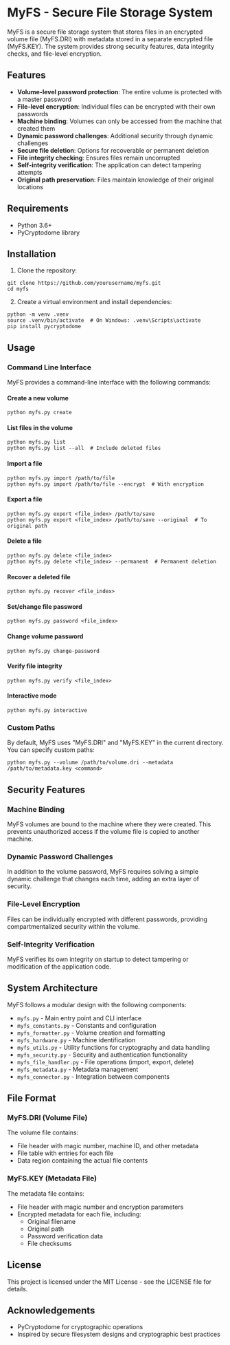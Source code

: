 # MyFS - Secure File Storage System

MyFS is a secure file storage system that stores files in an encrypted volume file (MyFS.DRI) with metadata stored in a separate encrypted file (MyFS.KEY). The system provides strong security features, data integrity checks, and file-level encryption.

## Features

- **Volume-level password protection**: The entire volume is protected with a master password
- **File-level encryption**: Individual files can be encrypted with their own passwords
- **Machine binding**: Volumes can only be accessed from the machine that created them
- **Dynamic password challenges**: Additional security through dynamic challenges
- **Secure file deletion**: Options for recoverable or permanent deletion
- **File integrity checking**: Ensures files remain uncorrupted
- **Self-integrity verification**: The application can detect tampering attempts
- **Original path preservation**: Files maintain knowledge of their original locations

## Requirements

- Python 3.6+
- PyCryptodome library

## Installation

1. Clone the repository:
```
git clone https://github.com/yourusername/myfs.git
cd myfs
```

2. Create a virtual environment and install dependencies:
```
python -m venv .venv
source .venv/bin/activate  # On Windows: .venv\Scripts\activate
pip install pycryptodome
```

## Usage

### Command Line Interface

MyFS provides a command-line interface with the following commands:

#### Create a new volume

```
python myfs.py create
```

#### List files in the volume

```
python myfs.py list
python myfs.py list --all  # Include deleted files
```

#### Import a file

```
python myfs.py import /path/to/file
python myfs.py import /path/to/file --encrypt  # With encryption
```

#### Export a file

```
python myfs.py export <file_index> /path/to/save
python myfs.py export <file_index> /path/to/save --original  # To original path
```

#### Delete a file

```
python myfs.py delete <file_index>
python myfs.py delete <file_index> --permanent  # Permanent deletion
```

#### Recover a deleted file

```
python myfs.py recover <file_index>
```

#### Set/change file password

```
python myfs.py password <file_index>
```

#### Change volume password

```
python myfs.py change-password
```

#### Verify file integrity

```
python myfs.py verify <file_index>
```

#### Interactive mode

```
python myfs.py interactive
```

### Custom Paths

By default, MyFS uses "MyFS.DRI" and "MyFS.KEY" in the current directory. You can specify custom paths:

```
python myfs.py --volume /path/to/volume.dri --metadata /path/to/metadata.key <command>
```

## Security Features

### Machine Binding

MyFS volumes are bound to the machine where they were created. This prevents unauthorized access if the volume file is copied to another machine.

### Dynamic Password Challenges

In addition to the volume password, MyFS requires solving a simple dynamic challenge that changes each time, adding an extra layer of security.

### File-Level Encryption

Files can be individually encrypted with different passwords, providing compartmentalized security within the volume.

### Self-Integrity Verification

MyFS verifies its own integrity on startup to detect tampering or modification of the application code.

## System Architecture

MyFS follows a modular design with the following components:

- `myfs.py` - Main entry point and CLI interface
- `myfs_constants.py` - Constants and configuration
- `myfs_formatter.py` - Volume creation and formatting
- `myfs_hardware.py` - Machine identification
- `myfs_utils.py` - Utility functions for cryptography and data handling
- `myfs_security.py` - Security and authentication functionality
- `myfs_file_handler.py` - File operations (import, export, delete)
- `myfs_metadata.py` - Metadata management
- `myfs_connector.py` - Integration between components

## File Format

### MyFS.DRI (Volume File)

The volume file contains:
- File header with magic number, machine ID, and other metadata
- File table with entries for each file
- Data region containing the actual file contents

### MyFS.KEY (Metadata File)

The metadata file contains:
- File header with magic number and encryption parameters
- Encrypted metadata for each file, including:
  - Original filename
  - Original path
  - Password verification data
  - File checksums

## License

This project is licensed under the MIT License - see the LICENSE file for details.

## Acknowledgements

- PyCryptodome for cryptographic operations
- Inspired by secure filesystem designs and cryptographic best practices